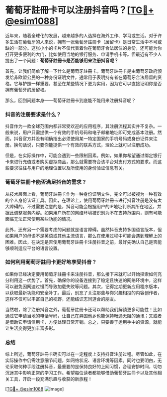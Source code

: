 # 葡萄牙註冊卡可以注册抖音吗？[[TG💪+ @esim1088](https://t.me/s/esim1088)]

近年来，随着全球化的发展，越来越多的人选择在海外工作、学习或生活。对于许多生活在葡萄牙的人来说，拥有一张葡萄牙註冊卡（居留卡）是日常生活中不可或缺的一部分。这张小小的卡片不仅代表着你在葡萄牙合法居住的身份，还可能为你打开更多便利的大门，比如使用当地的银行服务、申请手机卡等。但最近有不少人提出了一个问题：**葡萄牙註冊卡是否能够用来注册抖音呢？**

首先，让我们简单了解一下什么是葡萄牙註冊卡。葡萄牙註冊卡是由葡萄牙政府颁发给非欧盟公民的一种身份证明文件，通常用于表明持有者在葡萄牙合法居留的资格。它与护照一样重要，甚至在某些情况下更为实用，因为它可以直接证明你是否拥有葡萄牙的居留权。

那么，回到问题本身——葡萄牙註冊卡到底能不能用来注册抖音呢？

### 抖音的注册要求是什么？

抖音作为一款全球范围内都非常受欢迎的应用程序，其注册流程其实并不复杂。一般来说，用户只需提供一个有效的手机号码和电子邮箱地址即可完成基本注册。然而，抖音官方并没有明确指出必须使用某一特定国家的手机号码或身份证件来注册。换句话说，只要你能提供一个有效的联系方式，理论上就可以注册成功。

但是，在实际操作中，可能会遇到一些限制因素。例如，如果你希望通过绑定银行卡来进行充值或者购买虚拟商品，那么就需要符合该平台对支付方式的要求。而这些要求往往与用户的地理位置以及所使用的身份验证信息有关。

### 葡萄牙註冊卡能否满足抖音的需求？

从技术层面上看，葡萄牙註冊卡作为一种身份证明文件，完全可以被视为一种有效的个人身份认证工具。因此，在理论上，使用葡萄牙註冊卡进行抖音注册是没有太大障碍的。不过需要注意的是，抖音可能会根据用户的IP地址判断其所在地区，并据此调整服务内容。如果用户所在的网络环境被识别为不在支持范围内，则有可能面临无法正常使用某些功能的情况。

此外，还有另一个需要考虑的问题就是语言障碍。虽然抖音支持多国语言版本，但如果用户的母语不是英语或其他主流语言，那么在使用过程中可能会遇到理解上的困难。因此，在决定是否使用葡萄牙註冊卡注册抖音之前，最好先确认自己是否能够顺利适应平台的语言设置。

### 如何利用葡萄牙註冊卡更好地享受抖音？

如果你已经决定要用葡萄牙註冊卡来注册抖音，那么接下来就可以开始探索如何充分利用这一优势了。首先，确保你的设备连接到了稳定且快速的网络环境中，这样可以避免因网速过慢而导致加载失败等问题。其次，记得定期更新应用程序版本，以获取最新功能和安全补丁。最后，别忘了关注那些与你兴趣相投的内容创作者，这样不仅可以丰富自己的视野，还能结识志同道合的朋友。

当然啦，除了注册抖音之外，葡萄牙註冊卡还可以帮助我们解锁更多可能性！比如通过它申请当地的电话号码，让自己在异国他乡也能保持畅通无阻的通讯；又或者是借助它申请信用卡，方便处理日常开销。总之，只要善于运用手中的资源，就能让生活变得更加丰富多彩。

### 总结

综上所述，葡萄牙註冊卡确实可以在一定程度上支持抖音注册过程。尽管如此，在实际操作中仍需注意细节问题，如网络状况、语言环境等因素。同时也要明白，无论采取何种手段注册抖音，最重要的是保持良好的上网习惯，合理安排时间，切勿沉迷其中影响正常的学习工作。希望每位读者都能够借助葡萄牙註冊卡以及其他相关工具，开启一段充满乐趣与收获的新旅程！

[[TG💪+ @esim1088](https://t.me/s/esim1088) ![Image](https://i.postimg.cc/4NQfJmqS/Snipaste-2025-05-13-00-14-12.png)]